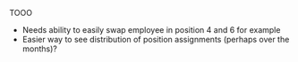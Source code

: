 
TOOO
- Needs ability to easily swap employee in position 4 and 6 for example
- Easier way to see distribution of position assignments (perhaps over the months)?
